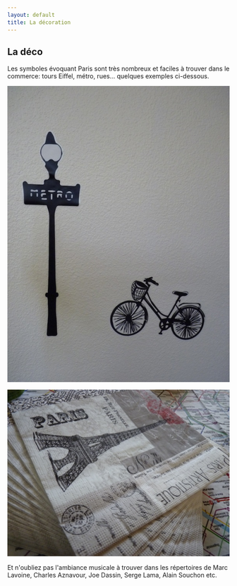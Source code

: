 ```yaml
---
layout: default
title: La décoration
---
```


## La déco

Les symboles évoquant Paris sont très nombreux et faciles à trouver dans le commerce: tours Eiffel, métro, rues... quelques exemples ci-dessous.

![metro](/assets/images/pages/P1080878.jpg)

![serviettes](/assets/images/pages/P1080887.JPG)

Et n'oubliez pas l'ambiance musicale à trouver dans les répertoires de Marc Lavoine, Charles Aznavour, Joe Dassin, Serge Lama, Alain Souchon etc.
